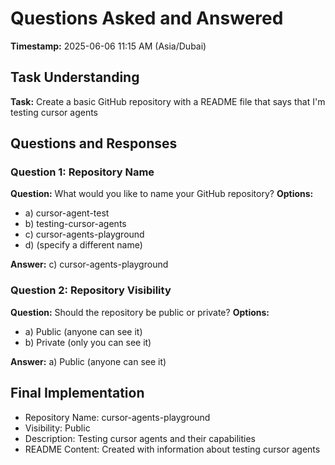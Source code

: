 # Questions Asked and Answered

**Timestamp:** 2025-06-06 11:15 AM (Asia/Dubai)

## Task Understanding
**Task:** Create a basic GitHub repository with a README file that says that I'm testing cursor agents

## Questions and Responses

### Question 1: Repository Name
**Question:** What would you like to name your GitHub repository?
**Options:** 
- a) cursor-agent-test
- b) testing-cursor-agents  
- c) cursor-agents-playground
- d) (specify a different name)

**Answer:** c) cursor-agents-playground

### Question 2: Repository Visibility
**Question:** Should the repository be public or private?
**Options:**
- a) Public (anyone can see it)
- b) Private (only you can see it)

**Answer:** a) Public (anyone can see it)

## Final Implementation
- Repository Name: cursor-agents-playground
- Visibility: Public
- Description: Testing cursor agents and their capabilities
- README Content: Created with information about testing cursor agents
